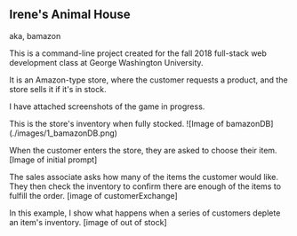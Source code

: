 ## Irene's Animal House
aka, bamazon

This is a command-line project created for the fall 2018 full-stack web development class at George Washington University. 

It is an Amazon-type store, where the customer requests a product, and the store sells it if it's in stock. 

I have attached screenshots of the game in progress.

This is the store's inventory when fully stocked. 
![Image of bamazonDB]
(./images/1_bamazonDB.png)

When the customer enters the store, they are asked to choose their item. 
[Image of initial prompt]

The sales associate asks how many of the items the customer would like. They then check the inventory to confirm there are enough of the items to fulfill the order.
[image of customerExchange]

In this example, I show what happens when a series of customers deplete an item's inventory. 
[image of out of stock]
